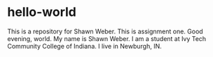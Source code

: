 # hello-world
This is a repository for Shawn Weber. This is assignment one. 
Good evening, world. My name is Shawn Weber. I am a student at 
Ivy Tech Community College of Indiana. I live in Newburgh, IN.
